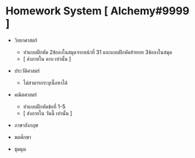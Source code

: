 # Homework System [ Alchemy#9999 ]

- วิทยาศาสตร์
  - ทำแบบฝึกหัด 2ข้อลงในสมุดจากหน้าที่ 31 และแบบฝึกหัดท้ายบท 3ข้อลงในสมุด
  - [ ส่งภายใน คาบ เท่านั้น ]
- ประวัติศาสตร์
  - ไม่สามารถระบุเนื้อหาได้


- คณิตศาสตร์
  - ทำแบบฝึกหัดข้อที่ 1-5
  - [ ส่งภายใน วันนี้ เท่านั้น ]
- ภาษาอังกฤษ

- พลศึกษา

- ชุมนุม

